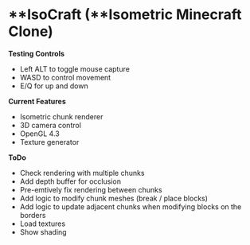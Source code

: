 # **IsoCraft (**Isometric Minecraft Clone)

**Testing Controls**

* Left ALT to toggle mouse capture
* WASD to control movement
* E/Q for up and down


**Current Features**

* Isometric chunk renderer
* 3D camera control
* OpenGL 4.3
* Texture generator


**ToDo**

* Check rendering with multiple chunks
* Add depth buffer for occlusion
* Pre-emtively fix rendering between chunks
* Add logic to modify chunk meshes (break / place blocks)
* Add logic to update adjacent chunks when modifying blocks on the borders
* Load textures
* Show shading
